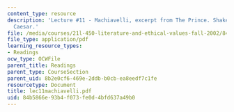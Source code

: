 ```yaml
---
content_type: resource
description: 'Lecture #11 - Machiavelli, excerpt from The Prince. Shakespeare, Julius
  Caesar.'
file: /media/courses/21l-450-literature-and-ethical-values-fall-2002/84b5866e93b4f073fe0d4bfd637a49b0_lec11machiavelli.pdf
file_type: application/pdf
learning_resource_types:
- Readings
ocw_type: OCWFile
parent_title: Readings
parent_type: CourseSection
parent_uid: 8b2e0cf6-469e-2ddb-b0cb-ea8eedf7c1fe
resourcetype: Document
title: lec11machiavelli.pdf
uid: 84b5866e-93b4-f073-fe0d-4bfd637a49b0
---
```

